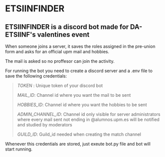 # ETSIINFINDER

## ETSIINFINDER is a discord bot made for DA-ETSIINF's valentines event

When someone joins a server, it saves the roles assigned in the pre-union form and asks for an official upm mail and hobbies.

The mail is asked so no proffesor can join the activity.

For running the bot you need to create a discord server and a .env file to save the following credentials:

> *TOKEN* : Unique token of your discord bot
>
> *MAIL_ID*: Channel id where you want the mail to be sent
>
> *HOBBIES_ID*: Channel id where you want the hobbies to be sent
>
> *ADMIN_CHANNEL_ID*: Channel id only visible for server administrators where every mail sent not ending in @alumnos.upm.es will be notified and studied by moderators
>
> *GUILD_ID*: Guild_id needed when creating the match channel

Whenever this credentials are stored, just exeute bot.py file and bot will start running.
